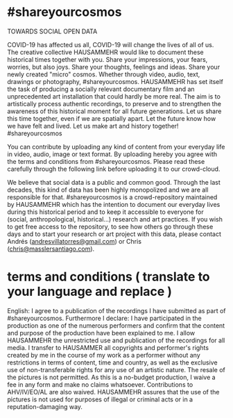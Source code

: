 # #shareyourcosmos

TOWARDS SOCIAL OPEN DATA

COVID-19 has affected us all, COVID-19 will change the lives of all of us. The creative collective HAUSAMMEHR would like to document these historical times together with you. Share your impressions, your fears, worries, but also joys. Share your thoughts, feelings and ideas. Share your newly created "micro" cosmos. Whether through video, audio, text, drawings or photography, #shareyourcosmos. HAUSAMMEHR has set itself the task of producing a socially relevant documentary film and an unprecedented art installation that could hardly be more real. The aim is to artistically process authentic recordings, to preserve and to strengthen the awareness of this historical moment for all future generations. Let us share this time together, even if we are spatially apart. Let the future know how we have felt and lived. Let us make art and history together! #shareyourcosmos

You can contribute by uploading any kind of content from your everyday life in video, audio, image or text format. By uploading hereby you agree with the terms and conditions from #shareyourcosmos. Please read these carefully through the following link before uploading it to our crowd-cloud.

We believe that social data is a public and common good. Through the last decades, this kind of data has been highly monopolized and we are all responsible for that. #shareyourcosmos is a crowd-repository maintained by HAUSAMMEHR which has the intention to document our everyday lives during this historical period and to keep it accessible to everyone for (social, anthropological, historical...) research and art practices. If you wish to get free access to the repository, to see how others go through these days and to start your research or art project with this data, please contact Andrés (andresvillatorres@gmail.com) or Chris (chris@masslersantiago.com). 

# terms and conditions ( translate to your language and replace )
English: I agree to a publication of the recordings I have submitted as part of #shareyourcosmos.
Furthermore I declare:
I have participated in the production as one of the numerous performers and confirm that the content and purpose of the production have been explained to me.
I allow HAUSAMMEHR the unrestricted use and publication of the recordings for all media. I transfer to HAUSAMMER all copyrights and performer's rights created by me in the course of my work as a performer without any restrictions in terms of content, time and country, as well as the exclusive use of non-transferable rights for any use of an artistic nature. The resale of the pictures is not permitted.
As this is a no-budget production, I waive a fee in any form and make no claims whatsoever. Contributions to AHV/IV/EO/AL are also waived.
HAUSAMMEHR assures that the use of the pictures is not used for purposes of illegal or criminal acts or in a reputation-damaging way. 
